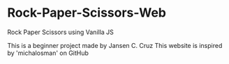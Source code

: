 # Rock-Paper-Scissors-Web
Rock Paper Scissors using Vanilla JS

This is a beginner project made by Jansen C. Cruz
This website is inspired by 'michalosman' on GitHub